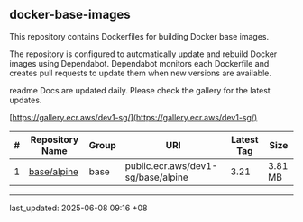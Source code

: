 ## docker-base-images

This repository contains Dockerfiles for building Docker base images.

The repository is configured to automatically update and rebuild Docker images using Dependabot. Dependabot monitors each Dockerfile and creates pull requests to update them when new versions are available.

readme Docs are updated daily. Please check the gallery for the latest updates.

[https://gallery.ecr.aws/dev1-sg/](https://gallery.ecr.aws/dev1-sg/)


| # | Repository Name | Group | URI | Latest Tag | Size |
|---|-----------------|-------|-----|------------|------|
| 1 | [base/alpine](https://gallery.ecr.aws/dev1-sg/base/alpine) | base | public.ecr.aws/dev1-sg/base/alpine | 3.21 | 3.81 MB || 2 | [base/debian](https://gallery.ecr.aws/dev1-sg/base/debian) | base | public.ecr.aws/dev1-sg/base/debian | bookworm | 116.03 MB || 3 | [base/golang](https://gallery.ecr.aws/dev1-sg/base/golang) | base | public.ecr.aws/dev1-sg/base/golang | 1.24.3 | 359.19 MB || 4 | [base/node](https://gallery.ecr.aws/dev1-sg/base/node) | base | public.ecr.aws/dev1-sg/base/node | 24.0.2 | 460.15 MB || 5 | [base/python](https://gallery.ecr.aws/dev1-sg/base/python) | base | public.ecr.aws/dev1-sg/base/python | 3.13.3 | 462.06 MB || 6 | [base/ubuntu](https://gallery.ecr.aws/dev1-sg/base/ubuntu) | base | public.ecr.aws/dev1-sg/base/ubuntu | noble | 94.55 MB |

---

last_updated: 2025-06-08 09:16 +08